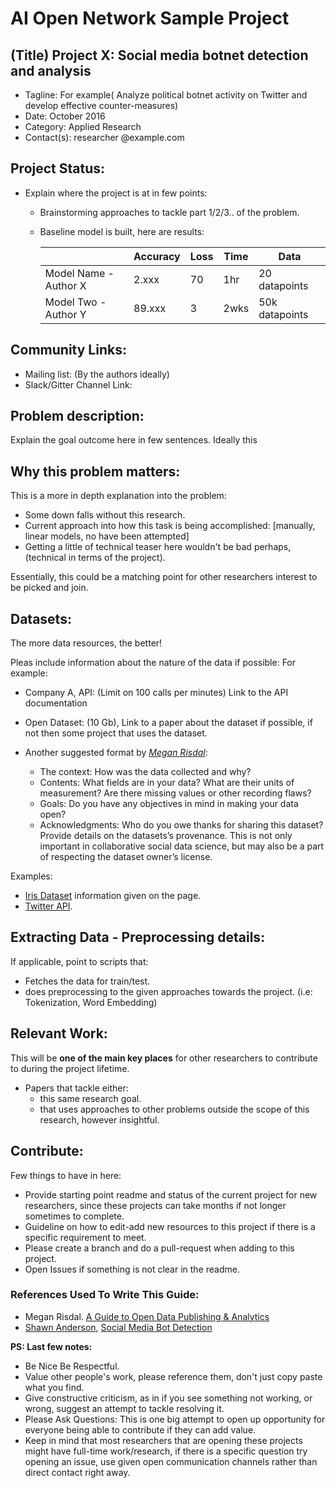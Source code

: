 # AI Open Network Sample Project

## (Title) Project X: Social media botnet detection and analysis

* Tagline: For example( Analyze political botnet activity on Twitter and develop effective counter-measures)
* Date: October 2016
* Category: Applied Research
* Contact(s): researcher @example.com

## Project Status:

* Explain where the project is at in few points:
  * Brainstorming approaches to tackle part 1/2/3.. of the problem.
  * Baseline model is built, here are results:

    | | Accuracy | Loss | Time | Data |
    |---------------------|----------|------|------|------|
    | Model Name - Author X | 2.xxx | 70 | 1hr | 20 datapoints |
    | Model Two - Author Y | 89.xxx | 3 | 2wks | 50k datapoints |

## Community Links:

* Mailing list: (By the authors ideally)
* Slack/Gitter Channel Link:

## Problem description:

Explain the goal outcome here in few sentences. Ideally this

## Why this problem matters:

This is a more in depth explanation into the problem:

* Some down falls without this research.
* Current approach into how this task is being accomplished: [manually, linear models, no have been attempted]
* Getting a little of technical teaser here wouldn't be bad perhaps, (technical in terms of the project).

Essentially, this could be a matching point for other researchers interest to be picked and join.

## Datasets:

The more data resources, the better!

Pleas include information about the nature of the data if possible:
For example:

* Company A, API: (Limit on 100 calls per minutes) Link to the API documentation
* Open Dataset: (10 Gb), Link to a paper about the dataset if possible, if not then some project that uses the dataset.

* Another suggested format by *[Megan Risdal](#kaggle)*:
  * The context: How was the data collected and why?
  * Contents: What fields are in your data? What are their units of measurement? Are there missing values or other recording flaws?
  * Goals: Do you have any objectives in mind in making your data open?
  * Acknowledgments: Who do you owe thanks for sharing this dataset? Provide details on the datasets’s provenance. This is not only important in collaborative social data science, but may also be a part of respecting the dataset owner’s license.


Examples:
  * [Iris Dataset](http://archive.ics.uci.edu/ml/datasets/Iris) information given on the page.
  * [Twitter API](https://dev.twitter.com/overview/documentation).

## Extracting Data - Preprocessing details:

If applicable, point to scripts that:
  * Fetches the data for train/test.
  * does preprocessing to the given approaches towards the project. (i.e: Tokenization, Word Embedding)

## Relevant Work:

This will be **one of the main key places** for other researchers to contribute to during the project lifetime.

* Papers that tackle either:
  * this same research goal.
  * that uses approaches to other problems outside the scope of this research, however insightful.

## Contribute:

Few things to have in here:

* Provide starting point readme and status of the current project for new researchers, since these projects can take months if not longer sometimes to complete.
* Guideline on how to edit-add new resources to this project if there is a specific requirement to meet.
* Please create a branch and do a pull-request when adding to this project.
* Open Issues if something is not clear in the readme.

### References Used To Write This Guide:
* <a name="kaggle"></a>Megan Risdal. [A Guide to Open Data Publishing & Analytics](http://blog.kaggle.com/2016/10/21/a-guide-to-open-data-publishing-analytics)
* [Shawn Anderson](https://github.com/shawnwanderson), [Social Media Bot Detection](https://github.com/shawnwanderson/social-media-bot-detection)

**PS: Last few notes:**
* Be Nice Be Respectful.
* Value other people's work, please reference them, don't just copy paste what you find.
* Give constructive criticism, as in if you see something not working, or wrong, suggest an attempt to tackle resolving it.
* Please Ask Questions: This is one big attempt to open up opportunity for everyone being able to contribute if they can add value.
* Keep in mind that most researchers that are opening these projects might have full-time work/research, if there is a specific question try opening an issue, use given open communication channels rather than direct contact right away.
